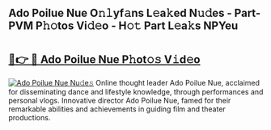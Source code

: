 ## Ado Poilue Nue O𝚗𝚕yf𝚊ns L𝚎a𝚔ed N𝚞𝚍es - Part-PVM P𝚑𝚘tos Vi𝚍𝚎o - H𝚘𝚝 Part L𝚎a𝚔s NPYeu

# <h2><a href="http://kf0kz9r.oniu.top/?m=Ado+Poilue+Nue">🔗👉 🔴 Ado Poilue Nue P𝚑ot𝚘𝚜 V𝚒d𝚎o</a></h2>

[![Ado Poilue Nue Nu𝚍e𝚜](https://i.imgur.com/0qMVB7G.gif)](http://kf0kz9r.oniu.top/?m=Ado+Poilue+Nue)
Online thought leader Ado Poilue Nue, acclaimed for disseminating dance and lifestyle knowledge, through performances and personal vlogs. Innovative director Ado Poilue Nue, famed for their remarkable abilities and achievements in guiding film and theater productions.  
